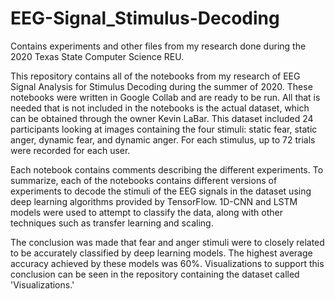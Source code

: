 # EEG-Signal_Stimulus-Decoding
Contains experiments and other files from my research done during the 2020 Texas State Computer Science REU.

This repository contains all of the notebooks from my research of EEG Signal Analysis for Stimulus Decoding during the summer of 2020. These notebooks were written in Google Collab and are ready to be run. All that is needed that is not included in the notebooks is the actual dataset, which can be obtained through the owner Kevin LaBar. This dataset included 24 participants looking at images containing the four stimuli: static fear, static anger, dynamic fear, and dynamic anger. For each stimulus, up to 72 trials were recorded for each user.

Each notebook contains comments describing the different experiments. To summarize, each of the notebooks contains different versions of experiments to decode the stimuli of the EEG signals in the dataset using deep learning algorithms provided by TensorFlow. 1D-CNN and LSTM models were used to attempt to classify the data, along with other techniques such as transfer learning and scaling.

The conclusion was made that fear and anger stimuli were to closely related to be accurately classified by deep learning models. The highest average accuracy achieved by these models was 60%. Visualizations to support this conclusion can be seen in the repository containing the dataset called 'Visualizations.'
